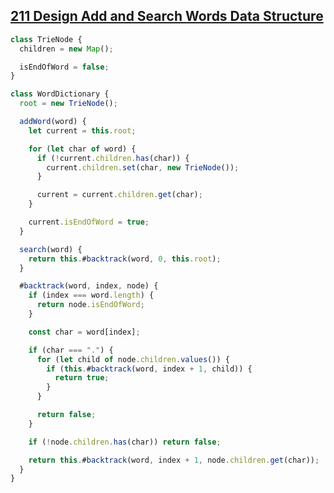 ## [211 Design Add and Search Words Data Structure](https://leetcode.com/problems/design-add-and-search-words-data-structure/description/)

<!-- notecardId: 1745352358739 -->

```js
class TrieNode {
  children = new Map();

  isEndOfWord = false;
}

class WordDictionary {
  root = new TrieNode();

  addWord(word) {
    let current = this.root;

    for (let char of word) {
      if (!current.children.has(char)) {
        current.children.set(char, new TrieNode());
      }

      current = current.children.get(char);
    }

    current.isEndOfWord = true;
  }

  search(word) {
    return this.#backtrack(word, 0, this.root);
  }

  #backtrack(word, index, node) {
    if (index === word.length) {
      return node.isEndOfWord;
    }

    const char = word[index];

    if (char === ".") {
      for (let child of node.children.values()) {
        if (this.#backtrack(word, index + 1, child)) {
          return true;
        }
      }

      return false;
    }

    if (!node.children.has(char)) return false;

    return this.#backtrack(word, index + 1, node.children.get(char));
  }
}
```
